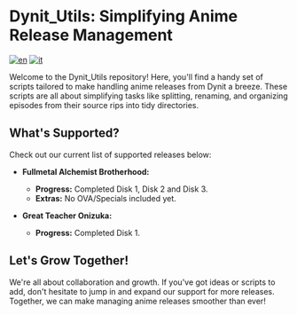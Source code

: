 # Dynit_Utils: Simplifying Anime Release Management

[![en](https://img.shields.io/badge/lang-en-red.svg)](https://github.com/GalacticSage/dynit_utils/blob/main/README.md)
[![it](https://img.shields.io/badge/lang-it-green.svg)](https://github.com/GalacticSage/dynit_utils/blob/main/README.it.md)

Welcome to the Dynit_Utils repository! Here, you'll find a handy set of scripts tailored to make handling anime releases from Dynit a breeze. These scripts are all about simplifying tasks like splitting, renaming, and organizing episodes from their source rips into tidy directories.

## What's Supported?

Check out our current list of supported releases below:

- **Fullmetal Alchemist Brotherhood:** 
  - **Progress:** Completed Disk 1, Disk 2 and Disk 3.
  - **Extras:** No OVA/Specials included yet.

- **Great Teacher Onizuka:**
  - **Progress:** Completed Disk 1.

## Let's Grow Together!

We're all about collaboration and growth. If you've got ideas or scripts to add, don't hesitate to jump in and expand our support for more releases. Together, we can make managing anime releases smoother than ever!
